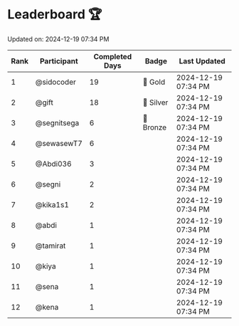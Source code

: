 # Leaderboard 🏆

Updated on: 2024-12-19 07:34 PM

| Rank | Participant       | Completed Days | Badge      | Last Updated         |
|------|-------------------|----------------|------------|----------------------|
| 1    | @sidocoder        | 19             | 🏅 Gold     | 2024-12-19 07:34 PM |
| 2    | @gift             | 18             | 🥈 Silver   | 2024-12-19 07:34 PM |
| 3    | @segnitsega       | 6              | 🥉 Bronze   | 2024-12-19 07:34 PM |
| 4    | @sewasewT7        | 6              |            | 2024-12-19 07:34 PM |
| 5    | @Abdi036          | 3              |            | 2024-12-19 07:34 PM |
| 6    | @segni            | 2              |            | 2024-12-19 07:34 PM |
| 7    | @kika1s1          | 2              |            | 2024-12-19 07:34 PM |
| 8    | @abdi             | 1              |            | 2024-12-19 07:34 PM |
| 9    | @tamirat          | 1              |            | 2024-12-19 07:34 PM |
| 10   | @kiya             | 1              |            | 2024-12-19 07:34 PM |
| 11   | @sena             | 1              |            | 2024-12-19 07:34 PM |
| 12   | @kena             | 1              |            | 2024-12-19 07:34 PM |
